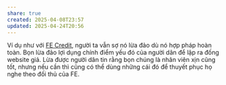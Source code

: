 ```yaml
---
share: true
created: 2025-04-08T23:57
updated: 2025-04-24T20:56
---
```

Ví dụ như với [FE Credit](../../%F0%9F%93%9CT%C3%A0i%20nguy%C3%AAn/Ch%C3%ADnh%20s%C3%A1ch%20c%C3%B4ng%20ty/T%E1%BB%95%20ch%E1%BB%A9c%20t%C3%ADn%20d%E1%BB%A5ng/T%E1%BB%95%20ch%E1%BB%A9c%20t%C3%ADn%20d%E1%BB%A5ng%20phi%20ng%C3%A2n%20h%C3%A0ng/C%C3%B4ng%20ty%20t%C3%A0i%20ch%C3%ADnh%20ti%C3%AAu%20d%C3%B9ng/FE%20Credit/index.md), người ta vẫn sợ nó lừa đảo dù nó hợp pháp hoàn toàn. Bọn lừa đảo lợi dụng chính điểm yếu đó của người dân để lập ra đống website giả. Lừa được người dân tin rằng bọn chúng là nhân viên xịn cũng tốt, nhưng nếu cần thì cũng có thể dùng những cái đó để thuyết phục họ nghe theo đối thủ của FE.